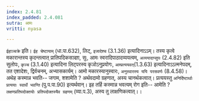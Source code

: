 ```yaml
---
index: 2.4.81
index_padded: 2.4.081
sutra: आमः
vritti: nyasa

---
```

`ईहाञ्चक्रे` इति। `ईह चेष्टायाम्` (धा.पा.632), लिट्, `इजादेश्च` (3.1.36) इत्यादिनाऽऽम्। तस्य कृत्वे मकारान्तस्य कृदन्तत्वात् प्रातिपदिकसञ्ज्ञा, सुः, आमः स्वरादिपाठादव्ययत्वम्, `अव्ययादाप्सुपः` (2.4.82) इति सुलोपः, `कृञ्च` (3.1.40) इत्यादिना लिट्परस्य कृञोऽनुप्रयोगः, `आम्प्रत्ययवत्`(1.3.63) इत्यादिनाऽऽत्मनेपदम्, तत एशादेशः, द्विर्वचनम्, अभ्यासकार्यम्। आमो मकारस्यानुस्वारः, `अनुस्वारस्य ययि परसवर्णः` (8.4.58)। अथेह कस्मान्न भवति-- जगाम, शशामेति ? अर्थवदामो ग्रहणात्, अस्य चानर्थकत्वात्। प्रत्ययस्तु `अनिर्दिष्टार्थाः प्रत्ययाः स्वार्थे भवन्ति` (पु.प.पा.90) इत्यर्थवान्। इह तर्हि कस्मान्न भवत्यम् रोग इति-- आमेति ? `लक्षणप्रतिपदोक्तयोः प्रतिपदोक्तस्यैव ग्रहणम्` (व्या.प.3), अस्य तु लाक्षणिकत्वात्।।